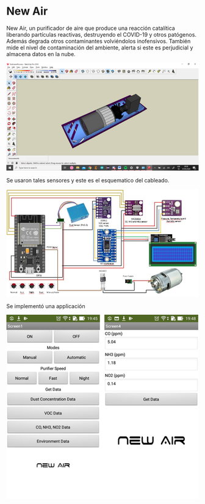 # New Air

New Air, un purificador de aire que produce una reacción catalítica liberando partículas reactivas, destruyendo el COVID-19 y otros patógenos. Además degrada otros contaminantes volviéndolos inofensivos. También  mide el nivel de contaminación del  ambiente, alerta si este es perjudicial y almacena datos en la nube.

![](images/NewAir.png)

Se usaron tales sensores y este es el esquematico del cableado.

![](images/NewAirCircuit.JPG)

Se implementó una applicación

![](images/App%20Screenshots.png)

